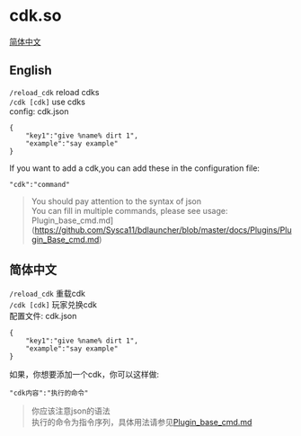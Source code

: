 # cdk.so
[简体中文](#%e7%ae%80%e4%bd%93%e4%b8%ad%e6%96%87)
## English
`/reload_cdk` reload cdks  
`/cdk [cdk]` use cdks  
config: cdk.json
``` 
{
    "key1":"give %name% dirt 1",
    "example":"say example"
}
```
If you want to add a cdk,you can add these in the configuration file:
```
"cdk":"command"
```
> You should pay attention to the syntax of json  
> You can fill in multiple commands, please see usage: Plugin_base_cmd.md](https://github.com/Sysca11/bdlauncher/blob/master/docs/Plugins/Plugin_Base_cmd.md)
## 简体中文
`/reload_cdk` 重载cdk  
`/cdk [cdk]` 玩家兑换cdk  
配置文件: cdk.json
``` 
{
    "key1":"give %name% dirt 1",
    "example":"say example"
}
```
如果，你想要添加一个cdk，你可以这样做:
```
"cdk内容":"执行的命令"
```
> 你应该注意json的语法  
> 执行的命令为指令序列，具体用法请参见[Plugin_base_cmd.md](https://github.com/Sysca11/bdlauncher/blob/master/docs/Plugins/Plugin_Base_cmd.md)